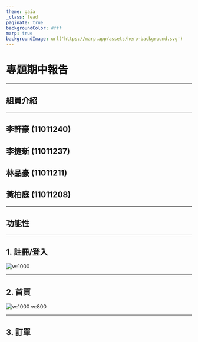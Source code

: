 ```yaml
---
theme: gaia
_class: lead
paginate: true
backgroundColor: #fff
marp: true
backgroundImage: url('https://marp.app/assets/hero-background.svg')
---
```


# 專題期中報告

---

<!-- _class: lead -->

## 組員介紹

---

## 李軒豪 (11011240)

## 李捷新 (11011237)

## 林品豪 (11011211)

## 黃柏庭 (11011208)

---

<!-- _class: lead -->

## 功能性

---

## 1. 註冊/登入

![w:1000 ](https://media.discordapp.net/attachments/868759966431973416/1099831887314296923/image.png)

---

## 2. 首頁

![w:1000 w:800](https://media.discordapp.net/attachments/868759966431973416/1099833369459699752/image.png)

---

## 3. 訂單